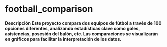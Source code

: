 # football_comparison
#### Descripción Este proyecto compara dos equipos de fútbol a través de 100 opciones diferentes, analizando estadísticas clave como goles, asistencias, posesión del balón, etc. Las comparaciones se visualizarán en gráficos para facilitar la interpretación de los datos.
